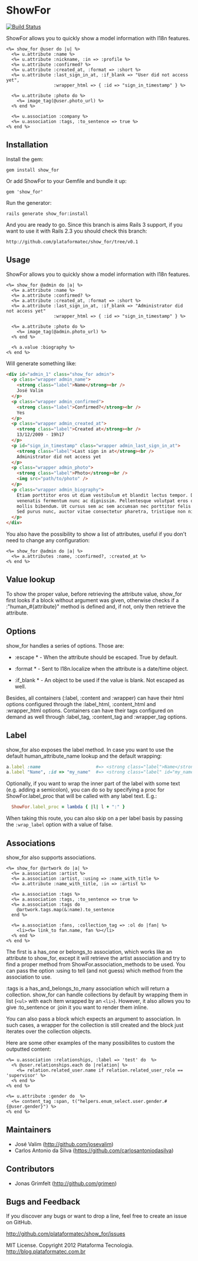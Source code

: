 # ShowFor

[![Build Status](https://secure.travis-ci.org/plataformatec/show_for.png)](http://travis-ci.org/plataformatec/show_for)

ShowFor allows you to quickly show a model information with I18n features.

```erb
<%= show_for @user do |u| %>
  <%= u.attribute :name %>
  <%= u.attribute :nickname, :in => :profile %>
  <%= u.attribute :confirmed? %>
  <%= u.attribute :created_at, :format => :short %>
  <%= u.attribute :last_sign_in_at, :if_blank => "User did not access yet",
                  :wrapper_html => { :id => "sign_in_timestamp" } %>

  <%= u.attribute :photo do %>
    <%= image_tag(@user.photo_url) %>
  <% end %>

  <%= u.association :company %>
  <%= u.association :tags, :to_sentence => true %>
<% end %>
```

## Installation

Install the gem:

    gem install show_for

Or add ShowFor to your Gemfile and bundle it up:

    gem 'show_for'

Run the generator:

    rails generate show_for:install

And you are ready to go. Since this branch is aims Rails 3 support,
if you want to use it with Rails 2.3 you should check this branch:

    http://github.com/plataformatec/show_for/tree/v0.1

## Usage

ShowFor allows you to quickly show a model information with I18n features.

```erb
<%= show_for @admin do |a| %>
  <%= a.attribute :name %>
  <%= a.attribute :confirmed? %>
  <%= a.attribute :created_at, :format => :short %>
  <%= a.attribute :last_sign_in_at, :if_blank => "Administrator did not access yet"
                  :wrapper_html => { :id => "sign_in_timestamp" } %>

  <%= a.attribute :photo do %>
    <%= image_tag(@admin.photo_url) %>
  <% end %>

  <% a.value :biography %>
<% end %>
```

Will generate something like:

```html
<div id="admin_1" class="show_for admin">
  <p class="wrapper admin_name">
    <strong class="label">Name</strong><br />
    José Valim
  </p>
  <p class="wrapper admin_confirmed">
    <strong class="label">Confirmed?</strong><br />
    Yes
  </p>
  <p class="wrapper admin_created_at">
    <strong class="label">Created at</strong><br />
    13/12/2009 - 19h17
  </p>
  <p id="sign_in_timestamp" class="wrapper admin_last_sign_in_at">
    <strong class="label">Last sign in at</strong><br />
    Administrator did not access yet
  </p>
  <p class="wrapper admin_photo">
    <strong class="label">Photo</strong><br />
    <img src="path/to/photo" />
  </p>
  <p class="wrapper admin_biography">
    Etiam porttitor eros ut diam vestibulum et blandit lectus tempor. Donec
    venenatis fermentum nunc ac dignissim. Pellentesque volutpat eros quis enim
    mollis bibendum. Ut cursus sem ac sem accumsan nec porttitor felis luctus.
    Sed purus nunc, auctor vitae consectetur pharetra, tristique non nisi.
  </p>
</div>
```

You also have the possibility to show a list of attributes, useful if you don't need to change any configuration:

```erb
<%= show_for @admin do |a| %>
  <%= a.attributes :name, :confirmed?, :created_at %>
<% end %>
```

## Value lookup

To show the proper value, before retrieving the attribute value, show_for first looks if a
block without argument was given, otherwise checks if a :"human_#{attribute}" method is defined
and, if not, only then retrieve the attribute.

## Options

show_for handles a series of options. Those are:

* :escape * - When the attribute should be escaped. True by default.

* :format * - Sent to I18n.localize when the attribute is a date/time object.

* :if_blank * - An object to be used if the value is blank. Not escaped as well.

Besides, all containers (:label, :content and :wrapper) can have their html
options configured through the :label_html, :content_html and :wrapper_html
options. Containers can have their tags configured on demand as well through
:label_tag, :content_tag and :wrapper_tag options.

## Label

show_for also exposes the label method. In case you want to use the default
human_attribute_name lookup and the default wrapping:

```ruby
a.label :name                     #=> <strong class="label">Name</strong>
a.label "Name", :id => "my_name"  #=> <strong class="label" id="my_name">Name</strong>
```

Optionally, if you want to wrap the inner part of the label with some text
(e.g. adding a semicolon), you can do so by specifying a proc for ShowFor.label_proc
that will be called with any label text. E.g.:

```ruby
  ShowFor.label_proc = lambda { |l| l + ":" }
```

When taking this route, you can also skip on a per label basis by passing the
`:wrap_label` option with a value of false.

## Associations

show_for also supports associations.

```erb
<%= show_for @artwork do |a| %>
  <%= a.association :artist %>
  <%= a.association :artist, :using => :name_with_title %>
  <%= a.attribute :name_with_title, :in => :artist %>

  <%= a.association :tags %>
  <%= a.association :tags, :to_sentence => true %>
  <%= a.association :tags do
    @artwork.tags.map(&:name).to_sentence
  end %>

  <%= a.association :fans, :collection_tag => :ol do |fan| %>
    <li><%= link_to fan.name, fan %></li>
  <% end %>
<% end %>
```

The first is a has_one or belongs_to association, which works like an attribute
to show_for, except it will retrieve the artist association and try to find a
proper method from ShowFor.association_methods to be used. You can pass
the option :using to tell (and not guess) which method from the association
to use.

:tags is a has_and_belongs_to_many association which will return a collection.
show_for can handle collections by default by wrapping them in list (`<ul>` with
each item wrapped by an `<li>`). However, it also allows you to give :to_sentence
or :join it you want to render them inline.

You can also pass a block which expects an argument to association. In such cases,
a wrapper for the collection is still created and the block just iterates over the
collection objects.

Here are some other examples of the many possibilites to custom the outputted content:

```erb
<%= u.association :relationships, :label => 'test' do  %>
  <% @user.relationships.each do |relation| %>
    <%= relation.related_user.name if relation.related_user_role == 'supervisor' %>
  <% end %>
<% end %>

<%= u.attribute :gender do  %>
  <%= content_tag :span, t("helpers.enum_select.user.gender.#{@user.gender}") %>
<% end %>
```

## Maintainers

* José Valim (http://github.com/josevalim)
* Carlos Antonio da Silva (https://github.com/carlosantoniodasilva)

## Contributors

* Jonas Grimfelt (http://github.com/grimen)

## Bugs and Feedback

If you discover any bugs or want to drop a line, feel free to create an issue on GitHub.

http://github.com/plataformatec/show_for/issues

MIT License. Copyright 2012 Plataforma Tecnologia. http://blog.plataformatec.com.br
